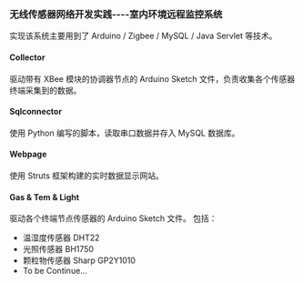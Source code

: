 ### 无线传感器网络开发实践----室内环境远程监控系统

实现该系统主要用到了 Arduino / Zigbee / MySQL / Java Servlet 等技术。

#### Collector 
驱动带有 XBee 模块的协调器节点的 Arduino Sketch 文件，负责收集各个传感器终端采集到的数据。

#### Sqlconnector
使用 Python 编写的脚本，读取串口数据并存入 MySQL 数据库。

#### Webpage
使用 Struts 框架构建的实时数据显示网站。

#### Gas & Tem & Light
驱动各个终端节点传感器的 Arduino Sketch 文件。
包括：  

* 温湿度传感器 DHT22
* 光照传感器 BH1750
* 颗粒物传感器 Sharp GP2Y1010  
* To be Continue...
